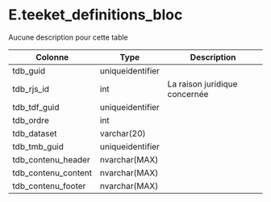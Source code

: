 # E.teeket_definitions_bloc

Aucune description pour cette table

Colonne|Type|Description
---|---|---
tdb_guid|uniqueidentifier|
tdb_rjs_id|int|La raison juridique concernée 
tdb_tdf_guid|uniqueidentifier|
tdb_ordre|int|
tdb_dataset|varchar(20)|
tdb_tmb_guid|uniqueidentifier|
tdb_contenu_header|nvarchar(MAX)|
tdb_contenu_content|nvarchar(MAX)|
tdb_contenu_footer|nvarchar(MAX)|
